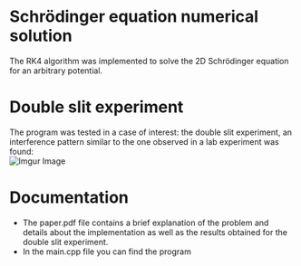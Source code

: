 # Schrödinger equation numerical solution
The RK4 algorithm was implemented to solve the 2D Schrödinger equation for an arbitrary potential.
# Double slit experiment
The program was tested in a case of interest: the double slit experiment, an interference pattern similar to the one 
observed in a lab experiment was found:  
![Imgur Image](https://imgur.com/CkuyFCc.png)
# Documentation
* The paper.pdf file contains a brief explanation of the problem and details about the implementation as well as the 
results obtained for the double slit experiment.  
* In the main.cpp file you can find the program
